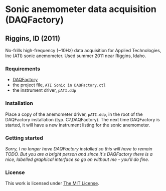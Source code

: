Sonic anemometer data acquisition (DAQFactory)
==============================================

Riggins, ID (2011)
------------------

No-frills high-frequency (~10Hz) data acquisition for Applied Technologies, Inc
(ATI) sonic anemometer. Used summer 2011 near Riggins, Idaho.

### Requirements

* [DAQFactory](http://azeotech.com)
* the project file, `ATI Sonic in DAQFactory.ctl`
* the instrument driver, `pATI.ddp`

### Installation

Place a copy of the anemometer driver, `pATI.ddp`, in the root of the
DAQFactory installation (typ. C:\DAQFactory\). The next time DAQFactory is
started, it will have a new instrument listing for the sonic anemometer.

### Getting started

*Sorry, I no longer have DAQFactory installed so this will have to remain TODO.
But you are a bright person and since it's DAQFactory there is a nice, labelled
graphical interface so go on without me - you'll do fine.*

### License

This work is licensed under [The MIT License](http://opensource.org/licenses/mit-license.html).
